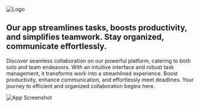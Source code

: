 ![Logo](https://assets-global.website-files.com/61ed56ae9da9fd7e0ef0a967/655f4afae6ef0b42dfd46506_denmark-white.svg)


## Our app streamlines tasks, boosts productivity, and simplifies teamwork. Stay organized, communicate effortlessly.

Discover seamless collaboration on our powerful platform, catering to both solo and team endeavors. With an intuitive interface and robust task management, it transforms work into a streamlined experience. Boost productivity, enhance communication, and effortlessly meet deadlines. Your journey to efficient and organized collaboration begins here.


![App Screenshot](https://raw.githubusercontent.com/de-Padua/denmark/b742dde9c4dc02001bb07820c165251de807a128/public/project.png)


